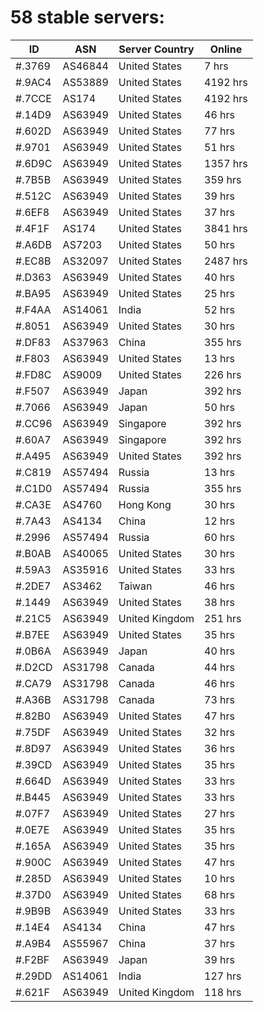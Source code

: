 # 58 stable servers:

| ID | ASN | Server Country | Online |
| ------ | ------ | ------ | ------ |
| #.3769 | AS46844 | United States | 7 hrs |
| #.9AC4 | AS53889 | United States | 4192 hrs |
| #.7CCE | AS174 | United States | 4192 hrs |
| #.14D9 | AS63949 | United States | 46 hrs |
| #.602D | AS63949 | United States | 77 hrs |
| #.9701 | AS63949 | United States | 51 hrs |
| #.6D9C | AS63949 | United States | 1357 hrs |
| #.7B5B | AS63949 | United States | 359 hrs |
| #.512C | AS63949 | United States | 39 hrs |
| #.6EF8 | AS63949 | United States | 37 hrs |
| #.4F1F | AS174 | United States | 3841 hrs |
| #.A6DB | AS7203 | United States | 50 hrs |
| #.EC8B | AS32097 | United States | 2487 hrs |
| #.D363 | AS63949 | United States | 40 hrs |
| #.BA95 | AS63949 | United States | 25 hrs |
| #.F4AA | AS14061 | India | 52 hrs |
| #.8051 | AS63949 | United States | 30 hrs |
| #.DF83 | AS37963 | China | 355 hrs |
| #.F803 | AS63949 | United States | 13 hrs |
| #.FD8C | AS9009 | United States | 226 hrs |
| #.F507 | AS63949 | Japan | 392 hrs |
| #.7066 | AS63949 | Japan | 50 hrs |
| #.CC96 | AS63949 | Singapore | 392 hrs |
| #.60A7 | AS63949 | Singapore | 392 hrs |
| #.A495 | AS63949 | United States | 392 hrs |
| #.C819 | AS57494 | Russia | 13 hrs |
| #.C1D0 | AS57494 | Russia | 355 hrs |
| #.CA3E | AS4760 | Hong Kong | 30 hrs |
| #.7A43 | AS4134 | China | 12 hrs |
| #.2996 | AS57494 | Russia | 60 hrs |
| #.B0AB | AS40065 | United States | 30 hrs |
| #.59A3 | AS35916 | United States | 33 hrs |
| #.2DE7 | AS3462 | Taiwan | 46 hrs |
| #.1449 | AS63949 | United States | 38 hrs |
| #.21C5 | AS63949 | United Kingdom | 251 hrs |
| #.B7EE | AS63949 | United States | 35 hrs |
| #.0B6A | AS63949 | Japan | 40 hrs |
| #.D2CD | AS31798 | Canada | 44 hrs |
| #.CA79 | AS31798 | Canada | 46 hrs |
| #.A36B | AS31798 | Canada | 73 hrs |
| #.82B0 | AS63949 | United States | 47 hrs |
| #.75DF | AS63949 | United States | 32 hrs |
| #.8D97 | AS63949 | United States | 36 hrs |
| #.39CD | AS63949 | United States | 35 hrs |
| #.664D | AS63949 | United States | 33 hrs |
| #.B445 | AS63949 | United States | 33 hrs |
| #.07F7 | AS63949 | United States | 27 hrs |
| #.0E7E | AS63949 | United States | 35 hrs |
| #.165A | AS63949 | United States | 35 hrs |
| #.900C | AS63949 | United States | 47 hrs |
| #.285D | AS63949 | United States | 10 hrs |
| #.37D0 | AS63949 | United States | 68 hrs |
| #.9B9B | AS63949 | United States | 33 hrs |
| #.14E4 | AS4134 | China | 47 hrs |
| #.A9B4 | AS55967 | China | 37 hrs |
| #.F2BF | AS63949 | Japan | 39 hrs |
| #.29DD | AS14061 | India | 127 hrs |
| #.621F | AS63949 | United Kingdom | 118 hrs |

